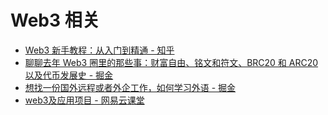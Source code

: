 # Web3 相关


- [Web3 新手教程：从入门到精通 - 知乎](https://zhuanlan.zhihu.com/p/647524814)
- [聊聊去年 Web3 圈里的那些事：财富自由、铭文和符文、BRC20 和 ARC20 以及代币发展史 - 掘金](https://juejin.cn/post/7330147786678386699)
- [想找一份国外远程或者外企工作，如何学习外语 - 掘金](https://juejin.cn/post/7292980341001371663)
- [web3及应用项目 - 网易云课堂](https://study.163.com/course/introduction/1212326803.htm?inLoc=ss_ssjg_qblb_web3)
